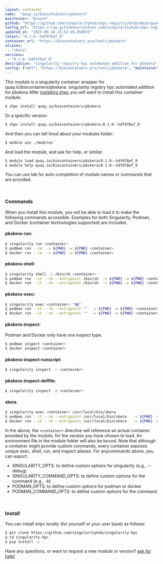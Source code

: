 ```yaml
---
layout: container
name:  "quay.io/biocontainers/pbskera"
maintainer: "@vsoch"
github: "https://github.com/singularityhub/shpc-registry/blob/main/quay.io/biocontainers/pbskera/container.yaml"
config_url: "https://raw.githubusercontent.com/singularityhub/shpc-registry/main/quay.io/biocontainers/pbskera/container.yaml"
updated_at: "2023-09-16 23:53:28.850073"
latest: "0.1.0--hdfd78af_0"
container_url: "https://biocontainers.pro/tools/pbskera"
aliases:
 - "skera"
versions:
 - "0.1.0--hdfd78af_0"
description: "singularity registry hpc automated addition for pbskera"
config: {"url": "https://biocontainers.pro/tools/pbskera", "maintainer": "@vsoch", "description": "singularity registry hpc automated addition for pbskera", "latest": {"0.1.0--hdfd78af_0": "sha256:8a78b9f0aad4e26df6d9648451f49df80e096c3f4b96314cab35ea2f4709c34e"}, "tags": {"0.1.0--hdfd78af_0": "sha256:8a78b9f0aad4e26df6d9648451f49df80e096c3f4b96314cab35ea2f4709c34e"}, "docker": "quay.io/biocontainers/pbskera", "aliases": {"skera": "/usr/local/bin/skera"}}
---
```


This module is a singularity container wrapper for quay.io/biocontainers/pbskera.
singularity registry hpc automated addition for pbskera
After [installing shpc](#install) you will want to install this container module:


```bash
$ shpc install quay.io/biocontainers/pbskera
```

Or a specific version:

```bash
$ shpc install quay.io/biocontainers/pbskera:0.1.0--hdfd78af_0
```

And then you can tell lmod about your modules folder:

```bash
$ module use ./modules
```

And load the module, and ask for help, or similar.

```bash
$ module load quay.io/biocontainers/pbskera/0.1.0--hdfd78af_0
$ module help quay.io/biocontainers/pbskera/0.1.0--hdfd78af_0
```

You can use tab for auto-completion of module names or commands that are provided.

<br>

### Commands

When you install this module, you will be able to load it to make the following commands accessible.
Examples for both Singularity, Podman, and Docker (container technologies supported) are included.

#### pbskera-run:

```bash
$ singularity run <container>
$ podman run --rm  -v ${PWD} -w ${PWD} <container>
$ docker run --rm  -v ${PWD} -w ${PWD} <container>
```

#### pbskera-shell:

```bash
$ singularity shell -s /bin/sh <container>
$ podman run --it --rm --entrypoint /bin/sh  -v ${PWD} -w ${PWD} <container>
$ docker run --it --rm --entrypoint /bin/sh  -v ${PWD} -w ${PWD} <container>
```

#### pbskera-exec:

```bash
$ singularity exec <container> "$@"
$ podman run --it --rm --entrypoint ""  -v ${PWD} -w ${PWD} <container> "$@"
$ docker run --it --rm --entrypoint ""  -v ${PWD} -w ${PWD} <container> "$@"
```

#### pbskera-inspect:

Podman and Docker only have one inspect type.

```bash
$ podman inspect <container>
$ docker inspect <container>
```

#### pbskera-inspect-runscript:

```bash
$ singularity inspect -r <container>
```

#### pbskera-inspect-deffile:

```bash
$ singularity inspect -d <container>
```


#### skera

```bash
$ singularity exec <container> /usr/local/bin/skera
$ podman run --it --rm --entrypoint /usr/local/bin/skera   -v ${PWD} -w ${PWD} <container> -c " $@"
$ docker run --it --rm --entrypoint /usr/local/bin/skera   -v ${PWD} -w ${PWD} <container> -c " $@"
```



In the above, the `<container>` directive will reference an actual container provided
by the module, for the version you have chosen to load. An environment file in the
module folder will also be bound. Note that although a container
might provide custom commands, every container exposes unique exec, shell, run, and
inspect aliases. For anycommands above, you can export:

 - SINGULARITY_OPTS: to define custom options for singularity (e.g., --debug)
 - SINGULARITY_COMMAND_OPTS: to define custom options for the command (e.g., -b)
 - PODMAN_OPTS: to define custom options for podman or docker
 - PODMAN_COMMAND_OPTS: to define custom options for the command

<br>

### Install

You can install shpc locally (for yourself or your user base) as follows:

```bash
$ git clone https://github.com/singularityhub/singularity-hpc
$ cd singularity-hpc
$ pip install -e .
```

Have any questions, or want to request a new module or version? [ask for help!](https://github.com/singularityhub/singularity-hpc/issues)
